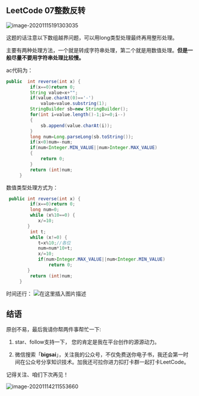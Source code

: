 ## LeetCode 07整数反转
![image-20201115191303035](https://bigsai.oss-cn-shanghai.aliyuncs.com/img/image-20201115191303035.png)

这题的话注意以下数组越界问题，可以用long类型处理最终再用整形处理。

主要有两种处理方法，一个就是转成字符串处理，第二个就是用数值处理。**但是一般尽量不要用字符串处理比较慢。**

ac代码为：

```java
public  int reverse(int x) {
		 if(x==0)return 0;
		 String value=x+"";
		 if(value.charAt(0)=='-')
			 value=value.substring(1);
		 StringBuilder sb=new StringBuilder();
		 for(int i=value.length()-1;i>=0;i--)
		 {
			 sb.append(value.charAt(i));
		 }
		 long num=Long.parseLong(sb.toString());
		 if(x<0)num=-num;
		 if(num<Integer.MIN_VALUE||num>Integer.MAX_VALUE)
		 {
			 return 0;
		 }
		 return (int)num;
	 }
```

数值类型处理方式为：

```java
 public int reverse(int x) {
		 if(x==0)return 0;
		 long num=0;
		 while (x%10==0) {
			x/=10;
		}
		 int t;
		 while (x!=0) {
		    t=x%10;//各位
			num=num*10+t;
			x/=10;
			if(num>Integer.MAX_VALUE||num<Integer.MIN_VALUE)
				return 0;
		}
		 return (int)num;	 
	 }
```
时间还行：
![在这里插入图片描述](https://img-blog.csdnimg.cn/20200814194720924.png?x-oss-process=image/watermark,type_ZmFuZ3poZW5naGVpdGk,shadow_10,text_aHR0cHM6Ly9ibG9nLmNzZG4ubmV0L3FxXzQwNjkzMTcx,size_1,color_FFFFFF,t_70#pic_center)

## 结语

原创不易，最后我请你帮两件事帮忙一下:

1. star、follow支持一下， 您的肯定是我在平台创作的源源动力。

2. 微信搜索「**bigsai**」，关注我的公众号，不仅免费送你电子书，我还会第一时间在公众号分享知识技术。加我还可拉你进力扣打卡群一起打卡LeetCode。

记得关注、咱们下次再见！

![image-20201114211553660](https://bigsai.oss-cn-shanghai.aliyuncs.com/img/image-20201122215000846.png)

